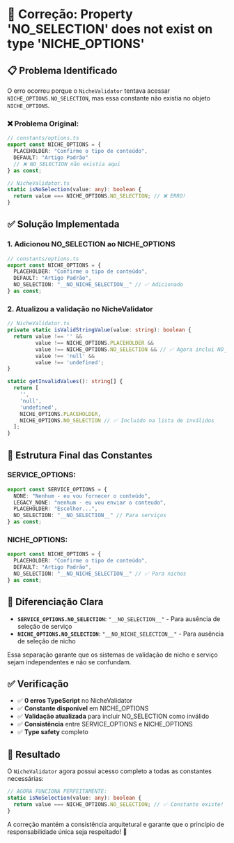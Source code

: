 # 🔧 Correção: Property 'NO_SELECTION' does not exist on type 'NICHE_OPTIONS'

## 📋 Problema Identificado

O erro ocorreu porque o `NicheValidator` tentava acessar `NICHE_OPTIONS.NO_SELECTION`, mas essa constante não existia no objeto `NICHE_OPTIONS`.

### ❌ Problema Original:
```typescript
// constants/options.ts
export const NICHE_OPTIONS = {
  PLACEHOLDER: "Confirme o tipo de conteúdo",
  DEFAULT: "Artigo Padrão"
  // ❌ NO_SELECTION não existia aqui
} as const;

// NicheValidator.ts
static isNoSelection(value: any): boolean {
  return value === NICHE_OPTIONS.NO_SELECTION; // ❌ ERRO!
}
```

## ✅ Solução Implementada

### 1. **Adicionou NO_SELECTION ao NICHE_OPTIONS**
```typescript
// constants/options.ts
export const NICHE_OPTIONS = {
  PLACEHOLDER: "Confirme o tipo de conteúdo",
  DEFAULT: "Artigo Padrão",
  NO_SELECTION: "__NO_NICHE_SELECTION__" // ✅ Adicionado
} as const;
```

### 2. **Atualizou a validação no NicheValidator**
```typescript
// NicheValidator.ts
private static isValidStringValue(value: string): boolean {
  return value !== '' && 
         value !== NICHE_OPTIONS.PLACEHOLDER && 
         value !== NICHE_OPTIONS.NO_SELECTION && // ✅ Agora inclui NO_SELECTION
         value !== 'null' && 
         value !== 'undefined';
}

static getInvalidValues(): string[] {
  return [
    '',
    'null',
    'undefined',
    NICHE_OPTIONS.PLACEHOLDER,
    NICHE_OPTIONS.NO_SELECTION // ✅ Incluído na lista de inválidos
  ];
}
```

## 🎯 Estrutura Final das Constantes

### SERVICE_OPTIONS:
```typescript
export const SERVICE_OPTIONS = {
  NONE: "Nenhum - eu vou fornecer o conteúdo",
  LEGACY_NONE: "nenhum - eu vou enviar o conteudo",
  PLACEHOLDER: "Escolher...",
  NO_SELECTION: "__NO_SELECTION__" // Para serviços
} as const;
```

### NICHE_OPTIONS:
```typescript
export const NICHE_OPTIONS = {
  PLACEHOLDER: "Confirme o tipo de conteúdo",
  DEFAULT: "Artigo Padrão",
  NO_SELECTION: "__NO_NICHE_SELECTION__" // ✅ Para nichos
} as const;
```

## 🔄 Diferenciação Clara

- **`SERVICE_OPTIONS.NO_SELECTION`**: `"__NO_SELECTION__"` - Para ausência de seleção de serviço
- **`NICHE_OPTIONS.NO_SELECTION`**: `"__NO_NICHE_SELECTION__"` - Para ausência de seleção de nicho

Essa separação garante que os sistemas de validação de nicho e serviço sejam independentes e não se confundam.

## ✅ Verificação

- ✅ **0 erros TypeScript** no NicheValidator
- ✅ **Constante disponível** em NICHE_OPTIONS
- ✅ **Validação atualizada** para incluir NO_SELECTION como inválido
- ✅ **Consistência** entre SERVICE_OPTIONS e NICHE_OPTIONS
- ✅ **Type safety** completo

## 🎉 Resultado

O `NicheValidator` agora possui acesso completo a todas as constantes necessárias:

```typescript
// AGORA FUNCIONA PERFEITAMENTE:
static isNoSelection(value: any): boolean {
  return value === NICHE_OPTIONS.NO_SELECTION; // ✅ Constante existe!
}
```

A correção mantém a consistência arquitetural e garante que o princípio de responsabilidade única seja respeitado! 🚀
